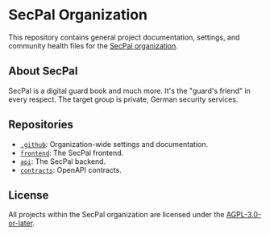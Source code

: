 <!--
SPDX-FileCopyrightText: 2025 SecPal
SPDX-License-Identifier: AGPL-3.0-or-later
-->

# SecPal Organization

This repository contains general project documentation, settings, and community health files for the [SecPal organization](https://github.com/SecPal).

## About SecPal

SecPal is a digital guard book and much more. It's the "guard's friend" in every respect. The target group is private, German security services.

## Repositories

- [`.github`](https://github.com/SecPal/.github): Organization-wide settings and documentation.
- [`frontend`](https://github.com/SecPal/frontend): The SecPal frontend.
- [`api`](https://github.com/SecPal/api): The SecPal backend.
- [`contracts`](https://github.com/SecPal/contracts): OpenAPI contracts.

## License

All projects within the SecPal organization are licensed under the [AGPL-3.0-or-later](https://spdx.org/licenses/AGPL-3.0-or-later.html).
